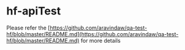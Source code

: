 # hf-apiTest

Please refer the [https://github.com/aravindaw/qa-test-hf/blob/master/README.md](https://github.com/aravindaw/qa-test-hf/blob/master/README.md) for more details
